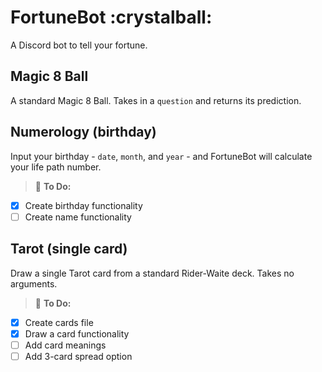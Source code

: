 # FortuneBot :crystalball:
 A Discord bot to tell your fortune.

## Magic 8 Ball
A standard Magic 8 Ball. Takes in a `question` and returns its prediction.

## Numerology (birthday)
Input your birthday - `date`, `month`, and `year` - and FortuneBot will calculate your life path number.

> :memo: **To Do:**
- [x] Create birthday functionality
- [ ] Create name functionality

## Tarot (single card)
Draw a single Tarot card from a standard Rider-Waite deck. Takes no arguments.

> :memo: **To Do:**
- [x] Create cards file
- [x] Draw a card functionality
- [ ] Add card meanings
- [ ] Add 3-card spread option